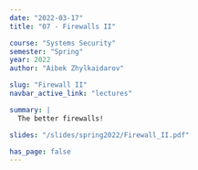 ```yaml
---
date: "2022-03-17"
title: "07 - Firewalls II"

course: "Systems Security"
semester: "Spring"
year: 2022
author: "Aibek Zhylkaidarov"

slug: "Firewall II"
navbar_active_link: "lectures"

summary: |
  The better firewalls!

slides: "/slides/spring2022/Firewall_II.pdf"

has_page: false
---
```


